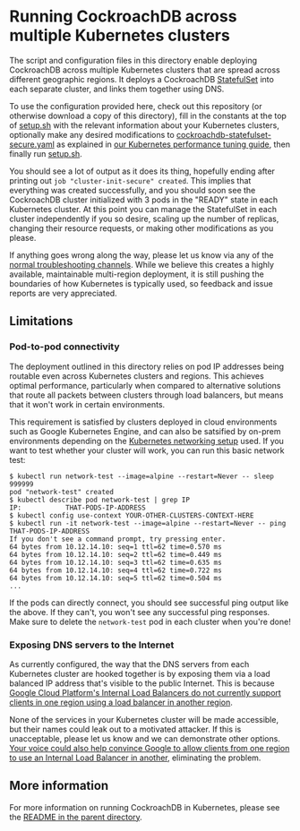 # Running CockroachDB across multiple Kubernetes clusters

The script and configuration files in this directory enable deploying
CockroachDB across multiple Kubernetes clusters that are spread across different
geographic regions. It deploys a CockroachDB
[StatefulSet](https://kubernetes.io/docs/concepts/workloads/controllers/statefulset/)
into each separate cluster, and links them together using DNS.

To use the configuration provided here, check out this repository (or otherwise
download a copy of this directory), fill in the constants at the top of
[setup.sh](setup.sh) with the relevant information about your Kubernetes
clusters, optionally make any desired modifications to
[cockroachdb-statefulset-secure.yaml](cockroachdb-statefulset-secure.yaml) as
explained in [our Kubernetes performance tuning
guide](https://www.cockroachlabs.com/docs/stable/kubernetes-performance.html),
then finally run [setup.sh](setup.sh).

You should see a lot of output as it does its thing, hopefully ending after
printing out `job "cluster-init-secure" created`. This implies that everything
was created successfully, and you should soon see the CockroachDB cluster
initialized with 3 pods in the "READY" state in each Kubernetes cluster. At this
point you can manage the StatefulSet in each cluster independently if you so
desire, scaling up the number of replicas, changing their resource requests, or
making other modifications as you please.

If anything goes wrong along the way, please let us know via any of the [normal
troubleshooting
channels](https://www.cockroachlabs.com/docs/stable/support-resources.html).
While we believe this creates a highly available, maintainable multi-region
deployment, it is still pushing the boundaries of how Kubernetes is typically
used, so feedback and issue reports are very appreciated.

## Limitations

### Pod-to-pod connectivity

The deployment outlined in this directory relies on pod IP addresses being
routable even across Kubernetes clusters and regions. This achieves optimal
performance, particularly when compared to alternative solutions that route all packets between clusters through load balancers, but means that it won't work in certain environments.

This requirement is satisfied by clusters deployed in cloud environments such as Google Kubernetes Engine, and
can also be satsified by on-prem environments depending on the [Kubernetes networking setup](https://kubernetes.io/docs/concepts/cluster-administration/networking/) used. If you want to test whether your cluster will work, you can run this basic network test:

```shell
$ kubectl run network-test --image=alpine --restart=Never -- sleep 999999
pod "network-test" created
$ kubectl describe pod network-test | grep IP
IP:           THAT-PODS-IP-ADDRESS
$ kubectl config use-context YOUR-OTHER-CLUSTERS-CONTEXT-HERE
$ kubectl run -it network-test --image=alpine --restart=Never -- ping THAT-PODS-IP-ADDRESS
If you don't see a command prompt, try pressing enter.
64 bytes from 10.12.14.10: seq=1 ttl=62 time=0.570 ms
64 bytes from 10.12.14.10: seq=2 ttl=62 time=0.449 ms
64 bytes from 10.12.14.10: seq=3 ttl=62 time=0.635 ms
64 bytes from 10.12.14.10: seq=4 ttl=62 time=0.722 ms
64 bytes from 10.12.14.10: seq=5 ttl=62 time=0.504 ms
...
```

If the pods can directly connect, you should see successful ping output like the
above. If they can't, you won't see any successful ping responses. Make sure to
delete the `network-test` pod in each cluster when you're done!

### Exposing DNS servers to the Internet

As currently configured, the way that the DNS servers from each Kubernetes
cluster are hooked together is by exposing them via a load balanced IP address
that's visible to the public Internet. This is because [Google Cloud Platform's Internal Load Balancers do not currently support clients in one region using a load balancer in another region](https://cloud.google.com/compute/docs/load-balancing/internal/#deploying_internal_load_balancing_with_clients_across_vpn_or_interconnect). 

None of the services in your Kubernetes cluster will be made accessible, but
their names could leak out to a motivated attacker. If this is unacceptable,
please let us know and we can demonstrate other options. [Your voice could also
help convince Google to allow clients from one region to use an Internal Load
Balancer in another](https://issuetracker.google.com/issues/111021512),
eliminating the problem.

## More information

For more information on running CockroachDB in Kubernetes, please see the [README
in the parent directory](../README.md).
